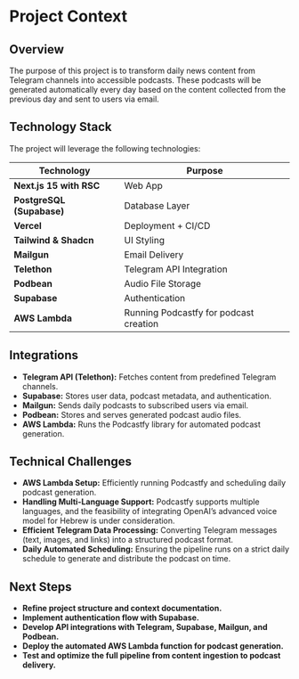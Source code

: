# Project Context

## Overview
The purpose of this project is to transform daily news content from Telegram channels into accessible podcasts. These podcasts will be generated automatically every day based on the content collected from the previous day and sent to users via email.

## Technology Stack
The project will leverage the following technologies:

| Technology    | Purpose                           |
|--------------|----------------------------------|
| **Next.js 15 with RSC** | Web App  |
| **PostgreSQL (Supabase)** | Database Layer |
| **Vercel** | Deployment + CI/CD |
| **Tailwind & Shadcn** | UI Styling |
| **Mailgun** | Email Delivery |
| **Telethon** | Telegram API Integration |
| **Podbean** | Audio File Storage |
| **Supabase** | Authentication |
| **AWS Lambda** | Running Podcastfy for podcast creation |

## Integrations
- **Telegram API (Telethon):** Fetches content from predefined Telegram channels.
- **Supabase:** Stores user data, podcast metadata, and authentication.
- **Mailgun:** Sends daily podcasts to subscribed users via email.
- **Podbean:** Stores and serves generated podcast audio files.
- **AWS Lambda:** Runs the Podcastfy library for automated podcast generation.

## Technical Challenges
- **AWS Lambda Setup:** Efficiently running Podcastfy and scheduling daily podcast generation.
- **Handling Multi-Language Support:** Podcastfy supports multiple languages, and the feasibility of integrating OpenAI’s advanced voice model for Hebrew is under consideration.
- **Efficient Telegram Data Processing:** Converting Telegram messages (text, images, and links) into a structured podcast format.
- **Daily Automated Scheduling:** Ensuring the pipeline runs on a strict daily schedule to generate and distribute the podcast on time.

## Next Steps
- **Refine project structure and context documentation.**
- **Implement authentication flow with Supabase.**
- **Develop API integrations with Telegram, Supabase, Mailgun, and Podbean.**
- **Deploy the automated AWS Lambda function for podcast generation.**
- **Test and optimize the full pipeline from content ingestion to podcast delivery.**
